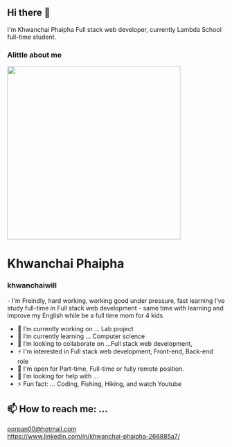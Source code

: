 ## Hi there 👋
I'm Khwanchai Phaipha Full stack web developer, currently Lambda School full-time student.
### Alittle about me

<img src="https://avatars0.githubusercontent.com/u/64489050?s=460&u=7ba41ef7e577172978574c7b11c77418b6ea60f3&v=4-512" width = "400" />
<br>
<h1> Khwanchai Phaipha</h1>
<h3> khwanchaiwill </h3>
- I'm Freindly, hard working, working good under pressure, fast learning I've study full-time in Full stack web development 
- same time with learning and improve my English while be a full time mom for 4 kids


- 🔭 I’m currently working on ... Lab project
- 🌱 I’m currently learning ... Computer science 
- 👯 I’m looking to collaborate on ...Full stack web development,
- ⚡ I'm interested in Full stack web development, Front-end, Back-end role
- 🌱 I'm open for Part-time, Full-time or fully remote position.
- 🤔 I’m looking for help with ...
- ⚡ Fun fact: ... Coding, Fishing, Hiking, and watch Youtube
## 📫 How to reach me: ...
<a href= "mailto:porpan00@hotmail.com">porpan00@hotmail.com</a>
<br>
<a href= "https://www.linkedin.com/in/khwanchai-phaipha-266885a7/" align="center">https://www.linkedin.com/in/khwanchai-phaipha-266885a7/ </a>

